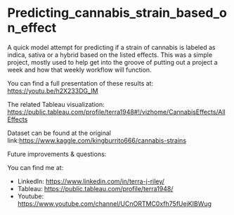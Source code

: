 # Predicting_cannabis_strain_based_on_effect

A quick model attempt for predicting if a strain of cannabis is labeled as indica, sativa or a hybrid based on the listed effects.  This was a simple project, mostly used to help get into the groove of putting out a project a week and how that weekly workflow will function. 
 
You can find a full presentation of these results at: https://youtu.be/h2X233DG_IM

The related Tableau visualization: https://public.tableau.com/profile/terra1948#!/vizhome/CannabisEffects/AllEffects

Dataset can be found at the original link:https://www.kaggle.com/kingburrito666/cannabis-strains

Future improvements & questions:

You can find me at:
 - LinkedIn: https://www.linkedin.com/in/terra-j-riley/
 - Tableau: https://public.tableau.com/profile/terra1948/
 - Youtube: https://www.youtube.com/channel/UCnORTMC0xfh75fUejKIBWug
